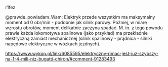 r1fez

@prawde_powiadam_Wam: Elektryk przede wszystkim ma maksymalny moment od 0 obr/min - podobnie jak silnik parowy. Później, w miarę wzrostu obrotów, moment delikatnie zaczyna spadać. M. in. z tego powodu prawie każda lokomotywa spalinowa (jako przykład) ma przekładnie elektryczną zamiast mechanicznej (silnik spalinowy - prądnica - silniki napędowe elektryczne w wózkach jezdnych).

https://www.wykop.pl/link/6085595/elektryczny-rimac-jest-juz-szybszy-na-1-4-mili-niz-bugatti-chiron/#comment-91283493
